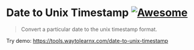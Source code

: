 # Date to Unix Timestamp [![Awesome](https://cdn.rawgit.com/sindresorhus/awesome/d7305f38d29fed78fa85652e3a63e154dd8e8829/media/badge.svg)](https://github.com/sindresorhus/awesome)

>Convert a particular date to the unix timestamp format.

Try demo: https://tools.waytolearnx.com/date-to-unix-timestamp
